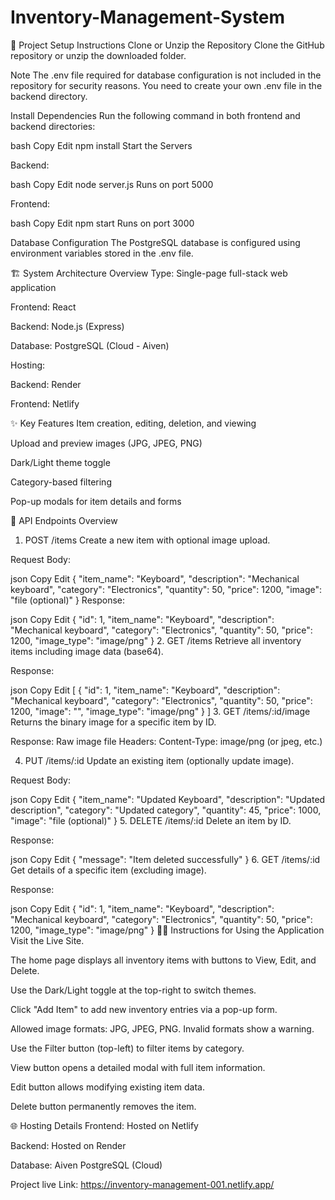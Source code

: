 # Inventory-Management-System

🔧 Project Setup Instructions
Clone or Unzip the Repository
Clone the GitHub repository or unzip the downloaded folder.

Note
The .env file required for database configuration is not included in the repository for security reasons. You need to create your own .env file in the backend directory.

Install Dependencies
Run the following command in both frontend and backend directories:

bash
Copy
Edit
npm install
Start the Servers

Backend:

bash
Copy
Edit
node server.js
Runs on port 5000

Frontend:

bash
Copy
Edit
npm start
Runs on port 3000

Database Configuration
The PostgreSQL database is configured using environment variables stored in the .env file.

🏗️ System Architecture Overview
Type: Single-page full-stack web application

Frontend: React

Backend: Node.js (Express)

Database: PostgreSQL (Cloud - Aiven)

Hosting:

Backend: Render

Frontend: Netlify

✨ Key Features
Item creation, editing, deletion, and viewing

Upload and preview images (JPG, JPEG, PNG)

Dark/Light theme toggle

Category-based filtering

Pop-up modals for item details and forms

📡 API Endpoints Overview
1. POST /items
Create a new item with optional image upload.

Request Body:

json
Copy
Edit
{
  "item_name": "Keyboard",
  "description": "Mechanical keyboard",
  "category": "Electronics",
  "quantity": 50,
  "price": 1200,
  "image": "file (optional)"
}
Response:

json
Copy
Edit
{
  "id": 1,
  "item_name": "Keyboard",
  "description": "Mechanical keyboard",
  "category": "Electronics",
  "quantity": 50,
  "price": 1200,
  "image_type": "image/png"
}
2. GET /items
Retrieve all inventory items including image data (base64).

Response:

json
Copy
Edit
[
  {
    "id": 1,
    "item_name": "Keyboard",
    "description": "Mechanical keyboard",
    "category": "Electronics",
    "quantity": 50,
    "price": 1200,
    "image": "<base64string>",
    "image_type": "image/png"
  }
]
3. GET /items/:id/image
Returns the binary image for a specific item by ID.

Response:
Raw image file
Headers: Content-Type: image/png (or jpeg, etc.)

4. PUT /items/:id
Update an existing item (optionally update image).

Request Body:

json
Copy
Edit
{
  "item_name": "Updated Keyboard",
  "description": "Updated description",
  "category": "Updated category",
  "quantity": 45,
  "price": 1000,
  "image": "file (optional)"
}
5. DELETE /items/:id
Delete an item by ID.

Response:

json
Copy
Edit
{
  "message": "Item deleted successfully"
}
6. GET /items/:id
Get details of a specific item (excluding image).

Response:

json
Copy
Edit
{
  "id": 1,
  "item_name": "Keyboard",
  "description": "Mechanical keyboard",
  "category": "Electronics",
  "quantity": 50,
  "price": 1200,
  "image_type": "image/png"
}
🧑‍💻 Instructions for Using the Application
Visit the Live Site.

The home page displays all inventory items with buttons to View, Edit, and Delete.

Use the Dark/Light toggle at the top-right to switch themes.

Click "Add Item" to add new inventory entries via a pop-up form.

Allowed image formats: JPG, JPEG, PNG. Invalid formats show a warning.

Use the Filter button (top-left) to filter items by category.

View button opens a detailed modal with full item information.

Edit button allows modifying existing item data.

Delete button permanently removes the item.

🌐 Hosting Details
Frontend: Hosted on Netlify

Backend: Hosted on Render

Database: Aiven PostgreSQL (Cloud)

Project live Link: https://inventory-management-001.netlify.app/

